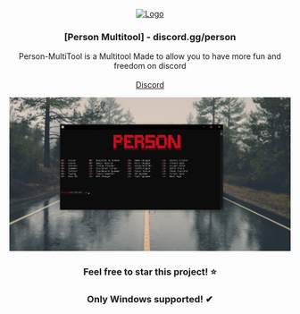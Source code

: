 <p align="center">
  <a href="https://github.com/VatosV2/Nexus-MultiTool">
    <img src="https://cdn.discordapp.com/attachments/1209895707675205653/1209919950689411092/RmDJt7xVhNFTA6yvy3EWfsTbki45EeI67K93h75F_1.png" alt="Logo" width="80" height="80">
  </a>

  <h3 align="center">[Person Multitool] - discord.gg/person</h3>

  <p align="center">
    Person-MultiTool is a Multitool Made to allow you to have more fun and freedom on discord
    <br/>
    <br/>
    <a href="https://discord.gg/person">Discord</a>
  </p>
</p>

![Person Image](./person.png)

<h3 align="center">Feel free to star this project! ⭐</h3>
<h3 align="center">Only Windows supported! ✔</h3>
